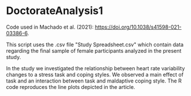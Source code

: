 # DoctorateAnalysis1

Code used in Machado et al. (2021): https://doi.org/10.1038/s41598-021-03386-6.

This script uses the .csv file "Study Spreadsheet.csv" which contain data regarding the final sample of female participants analyzed in the present study.

In the study we investigated the relationship between heart rate variability changes to a stress task and coping styles.
We observed a main effect of task and an interaction between task and maldaptive coping style. The R code reproduces the line plots depicted in the article.
